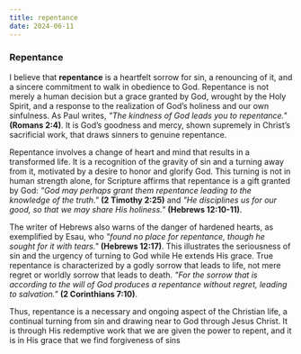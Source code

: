 ```yaml
---
title: repentance
date: 2024-06-11
---
```


### **Repentance**

I believe that **repentance** is a heartfelt sorrow for sin, a renouncing of it, and a sincere commitment to walk in obedience to God. Repentance is not merely a human decision but a grace granted by God, wrought by the Holy Spirit, and a response to the realization of God’s holiness and our own sinfulness. As Paul writes, *"The kindness of God leads you to repentance."* **(Romans 2:4)**. It is God’s goodness and mercy, shown supremely in Christ’s sacrificial work, that draws sinners to genuine repentance.

Repentance involves a change of heart and mind that results in a transformed life. It is a recognition of the gravity of sin and a turning away from it, motivated by a desire to honor and glorify God. This turning is not in human strength alone, for Scripture affirms that repentance is a gift granted by God: *"God may perhaps grant them repentance leading to the knowledge of the truth."* **(2 Timothy 2:25)** and *"He disciplines us for our good, so that we may share His holiness."* **(Hebrews 12:10-11)**.

The writer of Hebrews also warns of the danger of hardened hearts, as exemplified by Esau, who *"found no place for repentance, though he sought for it with tears."* **(Hebrews 12:17)**. This illustrates the seriousness of sin and the urgency of turning to God while He extends His grace. True repentance is characterized by a godly sorrow that leads to life, not mere regret or worldly sorrow that leads to death. *"For the sorrow that is according to the will of God produces a repentance without regret, leading to salvation."* **(2 Corinthians 7:10)**.

Thus, repentance is a necessary and ongoing aspect of the Christian life, a continual turning from sin and drawing near to God through Jesus Christ. It is through His redemptive work that we are given the power to repent, and it is in His grace that we find forgiveness of sins